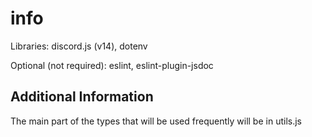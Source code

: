 # info

Libraries: discord.js (v14), dotenv

Optional (not required): eslint, eslint-plugin-jsdoc

## Additional Information

The main part of the types that will be used frequently will be in utils.js
